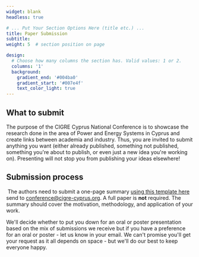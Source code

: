 ```yaml
---
widget: blank
headless: true

# ... Put Your Section Options Here (title etc.) ...
title: Paper Submission
subtitle:
weight: 5  # section position on page

design:
  # Choose how many columns the section has. Valid values: 1 or 2.
  columns: '1'
  background:
    gradient_end: '#004ba0'
    gradient_start: '#007e4f'
    text_color_light: true
---
```



## What to submit

The purpose of the CIGRE Cyprus National Conference is to showcase the research done in the area of Power and Energy Systems in Cyprus and create links between academia and industry. Thus, you are invited to submit anything you want (either already published, something not published, something you're about to publish, or even just a new idea you're working on). Presenting will not stop you from publishing your ideas elsewhere!

## Submission process
​
The authors need to submit a one-page summary [using this template here](../Abstract_Template.docx) send to [conference@cigre-cyprus.org](mailto:conference@cigre-cyprus.org). A full paper is **not** required. The summary should cover the motivation, methodology, and application of your work.

​We'll decide whether to put you down for an oral or poster presentation based on the mix of submissions we receive but if you have a preference for an oral or poster - let us know in your email. We can't promise you'll get your request as it all depends on space - but we'll do our best to keep everyone happy.
